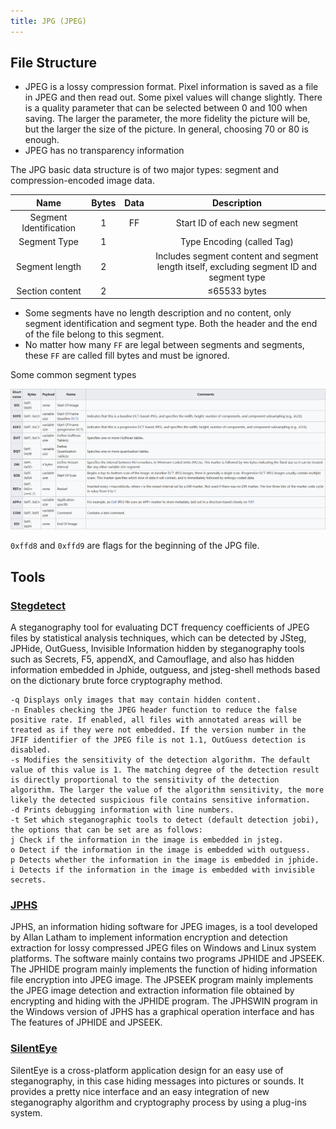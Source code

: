 ```yaml
---
title: JPG (JPEG)
---
```


## File Structure

- JPEG is a lossy compression format. Pixel information is saved as a file in JPEG and then read out. Some pixel
  values will change slightly. There is a quality parameter that can be selected between 0 and 100 when saving. The
  larger the parameter, the more fidelity the picture will be, but the larger the size of the picture. In general,
  choosing 70 or 80 is enough.
- JPEG has no transparency information

The JPG basic data structure is of two major types: segment and compression-encoded image data.

| Name                   | Bytes | Data  | Description                                                                               |
| :--------------------: | :---: | :---: | :---------------------------------------------------------------------------------------: |
| Segment Identification | 1     | FF    | Start ID of each new segment                                                              |
| Segment Type           | 1     |       | Type Encoding (called Tag)                                                                |
| Segment length         | 2     |       | Includes segment content and segment length itself, excluding segment ID and segment type |
| Section content        | 2     |       | ≤65533 bytes                                                                              |

- Some segments have no length description and no content, only segment identification and segment type. Both the header
  and the end of the file belong to this segment.
- No matter how many `FF` are legal between segments and segments, these `FF` are called fill bytes and must
  be ignored.

Some common segment types

![jpgformat](../../assets/img/pictures/jpgformat.png)

`0xffd8` and `0xffd9` are flags for the beginning of the JPG file.

## Tools

### [Stegdetect](<https://github.com/redNixon/stegdetect>)

A steganography tool for evaluating DCT frequency coefficients of JPEG files by statistical analysis techniques, which
can be detected by JSteg, JPHide, OutGuess, Invisible Information hidden by steganography tools such as Secrets, F5,
appendX, and Camouflage, and also has hidden information embedded in Jphide, outguess, and jsteg-shell methods based on
the dictionary brute force cryptography method.

```shell
-q Displays only images that may contain hidden content.
-n Enables checking the JPEG header function to reduce the false positive rate. If enabled, all files with annotated areas will be treated as if they were not embedded. If the version number in the JFIF identifier of the JPEG file is not 1.1, OutGuess detection is disabled.
-s Modifies the sensitivity of the detection algorithm. The default value of this value is 1. The matching degree of the detection result is directly proportional to the sensitivity of the detection algorithm. The larger the value of the algorithm sensitivity, the more likely the detected suspicious file contains sensitive information.
-d Prints debugging information with line numbers.
-t Set which steganographic tools to detect (default detection jobi), the options that can be set are as follows:
j Check if the information in the image is embedded in jsteg.
o Detect if the information in the image is embedded with outguess.
p Detects whether the information in the image is embedded in jphide.
i Detects if the information in the image is embedded with invisible secrets.
```

### [JPHS](<http://linux01.gwdg.de/~alatham/stego.html>)

JPHS, an information hiding software for JPEG images, is a tool developed by Allan Latham to implement information
encryption and detection extraction for lossy compressed JPEG files on Windows and Linux system platforms. The software
mainly contains two programs JPHIDE and JPSEEK. The JPHIDE program mainly implements the function of hiding information
file encryption into JPEG image. The JPSEEK program mainly implements the JPEG image detection and extraction
information file obtained by encrypting and hiding with the JPHIDE program. The JPHSWIN program in the Windows version
of JPHS has a graphical operation interface and has The features of JPHIDE and JPSEEK.

### [SilentEye](<http://silenteye.v1kings.io/>)

SilentEye is a cross-platform application design for an easy use of steganography, in this case hiding messages into 
pictures or sounds. It provides a pretty nice interface and an easy integration of new steganography algorithm and 
cryptography process by using a plug-ins system.